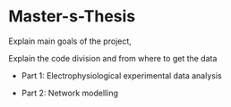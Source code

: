 # Master-s-Thesis

Explain main goals of the project,

Explain the code division and from where to get the data

  - Part 1: Electrophysiological experimental data analysis
  
  - Part 2: Network modelling
